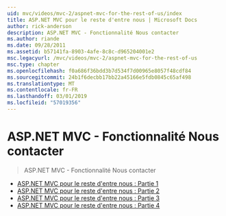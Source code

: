 ```yaml
---
uid: mvc/videos/mvc-2/aspnet-mvc-for-the-rest-of-us/index
title: ASP.NET MVC pour le reste d'entre nous | Microsoft Docs
author: rick-anderson
description: ASP.NET MVC - Fonctionnalité Nous contacter
ms.author: riande
ms.date: 09/28/2011
ms.assetid: b57141fa-8903-4afe-8c8c-d965204001e2
msc.legacyurl: /mvc/videos/mvc-2/aspnet-mvc-for-the-rest-of-us
msc.type: chapter
ms.openlocfilehash: f0a686f36bdd3b7d534f7d00965e8057f48cdf84
ms.sourcegitcommit: 24b1f6decbb17bb22a45166e5fdb0845c65af498
ms.translationtype: MT
ms.contentlocale: fr-FR
ms.lasthandoff: 03/01/2019
ms.locfileid: "57019356"
---
```

<a name="aspnet-mvc-for-the-rest-of-us"></a>ASP.NET MVC - Fonctionnalité Nous contacter
====================
> ASP.NET MVC - Fonctionnalité Nous contacter


- [ASP.NET MVC pour le reste d'entre nous : Partie 1](aspnet-mvc-for-the-rest-of-us-part-1.md)
- [ASP.NET MVC pour le reste d'entre nous : Partie 2](aspnet-mvc-for-the-rest-of-us-part-2.md)
- [ASP.NET MVC pour le reste d'entre nous : Partie 3](aspnet-mvc-for-the-rest-of-us-part-3.md)
- [ASP.NET MVC pour le reste d'entre nous : Partie 4](aspnet-mvc-for-the-rest-of-us-part-4.md)
